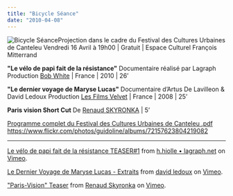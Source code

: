 ```yaml
---
title: "Bicycle Séance"
date: "2010-04-08"
---
```


![](/uploads/bicy-182x300.jpg "Bicycle Séance")Projection dans le cadre du Festival des Cultures Urbaines de Canteleu Vendredi 16 Avril à 19h00 | Gratuit | Espace Culturel François Mitterrand

**"Le vélo de papi fait de la résistance"** Documentaire réalisé par Lagraph Production [Bob White](http://www.bobwhite-paris.com/) | France | 2010 | 26’

**"Le dernier voyage de Maryse Lucas"** Documentaire d’Artus De Lavilleon & David Ledoux Production [Les Films Velvet](http://www.lesfilmsvelvet.com/) | France | 2008 | 25’

**Paris vision Short Cut** De [Renaud SKYRONKA](http://renaudskyronka.free.fr/) | 5’

[Programme complet du Festival des Cultures Urbaines de Canteleu .pdf](http://www.guidoline.com/wp-content/uploads/2010/04/programme_fcu2010.pdf) <https://www.flickr.com/photos/guidoline/albums/72157623804219082>

* * *

  

[Le vélo de papi fait de la résistance TEASER#1](http://vimeo.com/7265366) from [h.hiolle • lagraph.net](http://vimeo.com/user886773) on [Vimeo](http://vimeo.com).

[Le Dernier Voyage de Maryse Lucas - Extraits](http://vimeo.com/8929258) from [david ledoux](http://vimeo.com/user3025861) on [Vimeo](http://vimeo.com).

["Paris-Vision" Teaser](http://vimeo.com/5623059) from [Renaud Skyronka](http://vimeo.com/androsky) on [Vimeo](http://vimeo.com).
